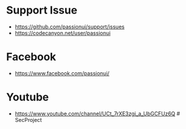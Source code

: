 # Support Issue
- https://github.com/passionui/support/issues
- https://codecanyon.net/user/passionui

# Facebook

- https://www.facebook.com/passionui/

# Youtube

- https://www.youtube.com/channel/UCt_7rXE3zgj_a_UbGCFUz6Q
#   S e c P r o j e c t  
 